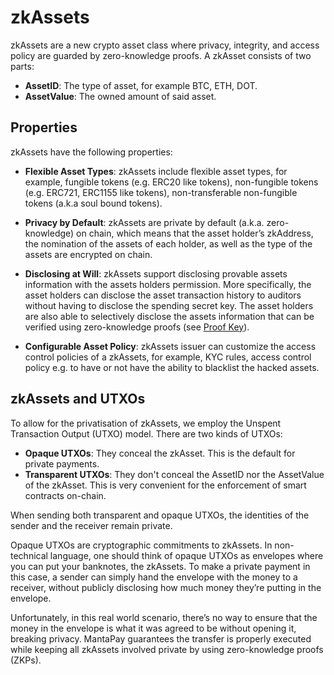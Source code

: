 # zkAssets

zkAssets are a new crypto asset class where privacy, integrity, and access policy are guarded by zero-knowledge proofs. A zkAsset consists of two parts:
* **AssetID**: The type of asset, for example BTC, ETH, DOT.
* **AssetValue**: The owned amount of said asset.

## Properties
zkAssets have the following properties:

* **Flexible Asset Types**: zkAssets include flexible asset types, for example, fungible tokens (e.g. ERC20 like tokens), non-fungible tokens (e.g. ERC721, ERC1155 like tokens), non-transferable non-fungible tokens (a.k.a soul bound tokens).

* **Privacy by Default**: zkAssets are private by default (a.k.a. zero-knowledge) on chain, which means that the asset holder’s zkAddress, the nomination of the assets of each holder, as well as the type of the assets are encrypted on chain.

* **Disclosing at Will**: zkAssets support disclosing provable assets information with the assets holders permission. More specifically, the asset holders can disclose the asset transaction history to auditors without having to disclose the spending secret key. The asset holders are also able to selectively disclose the assets information that can be verified using zero-knowledge proofs (see [Proof Key](proofkey.md)).

* **Configurable Asset Policy**: zkAssets issuer can customize the access control policies of a zkAssets, for example, KYC rules, access control policy e.g. to have or not have the ability to blacklist the hacked assets.

## zkAssets and UTXOs

To allow for the privatisation of zkAssets, we employ the Unspent Transaction Output (UTXO) model. There are two kinds of UTXOs:

* **Opaque UTXOs**: They conceal the zkAsset. This is the default for private payments.
* **Transparent UTXOs**: They don't conceal the AssetID nor the AssetValue of the zkAsset. This is very convenient for the enforcement of smart contracts on-chain.

When sending both transparent and opaque UTXOs, the identities of the sender and the receiver remain private.

Opaque UTXOs are cryptographic commitments to zkAssets. In non-technical language, one should think of opaque UTXOs as envelopes where you can put your banknotes, the zkAssets. To make a private payment in this case, a sender can simply hand the envelope with the money to a receiver, without publicly disclosing how much money they’re putting in the envelope.

Unfortunately, in this real world scenario, there’s no way to ensure that the money in the envelope is what it was agreed to be without opening it, breaking privacy. MantaPay guarantees the transfer is properly executed while keeping all zkAssets involved private by using zero-knowledge proofs (ZKPs).
